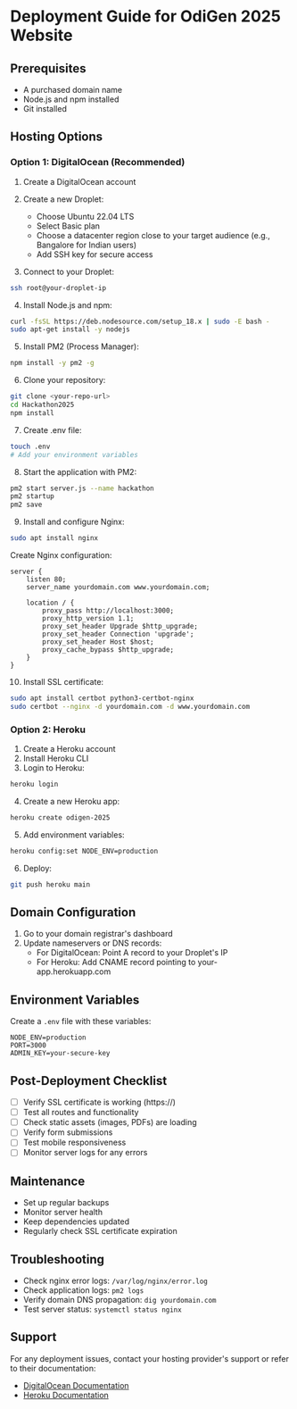 # Deployment Guide for OdiGen 2025 Website

## Prerequisites
- A purchased domain name
- Node.js and npm installed
- Git installed

## Hosting Options

### Option 1: DigitalOcean (Recommended)
1. Create a DigitalOcean account
2. Create a new Droplet:
   - Choose Ubuntu 22.04 LTS
   - Select Basic plan
   - Choose a datacenter region close to your target audience (e.g., Bangalore for Indian users)
   - Add SSH key for secure access

3. Connect to your Droplet:
```bash
ssh root@your-droplet-ip
```

4. Install Node.js and npm:
```bash
curl -fsSL https://deb.nodesource.com/setup_18.x | sudo -E bash -
sudo apt-get install -y nodejs
```

5. Install PM2 (Process Manager):
```bash
npm install -y pm2 -g
```

6. Clone your repository:
```bash
git clone <your-repo-url>
cd Hackathon2025
npm install
```

7. Create .env file:
```bash
touch .env
# Add your environment variables
```

8. Start the application with PM2:
```bash
pm2 start server.js --name hackathon
pm2 startup
pm2 save
```

9. Install and configure Nginx:
```bash
sudo apt install nginx
```

Create Nginx configuration:
```nginx
server {
    listen 80;
    server_name yourdomain.com www.yourdomain.com;

    location / {
        proxy_pass http://localhost:3000;
        proxy_http_version 1.1;
        proxy_set_header Upgrade $http_upgrade;
        proxy_set_header Connection 'upgrade';
        proxy_set_header Host $host;
        proxy_cache_bypass $http_upgrade;
    }
}
```

10. Install SSL certificate:
```bash
sudo apt install certbot python3-certbot-nginx
sudo certbot --nginx -d yourdomain.com -d www.yourdomain.com
```

### Option 2: Heroku
1. Create a Heroku account
2. Install Heroku CLI
3. Login to Heroku:
```bash
heroku login
```

4. Create a new Heroku app:
```bash
heroku create odigen-2025
```

5. Add environment variables:
```bash
heroku config:set NODE_ENV=production
```

6. Deploy:
```bash
git push heroku main
```

## Domain Configuration

1. Go to your domain registrar's dashboard
2. Update nameservers or DNS records:
   - For DigitalOcean: Point A record to your Droplet's IP
   - For Heroku: Add CNAME record pointing to your-app.herokuapp.com

## Environment Variables
Create a `.env` file with these variables:
```env
NODE_ENV=production
PORT=3000
ADMIN_KEY=your-secure-key
```

## Post-Deployment Checklist
- [ ] Verify SSL certificate is working (https://)
- [ ] Test all routes and functionality
- [ ] Check static assets (images, PDFs) are loading
- [ ] Verify form submissions
- [ ] Test mobile responsiveness
- [ ] Monitor server logs for any errors

## Maintenance
- Set up regular backups
- Monitor server health
- Keep dependencies updated
- Regularly check SSL certificate expiration

## Troubleshooting
- Check nginx error logs: `/var/log/nginx/error.log`
- Check application logs: `pm2 logs`
- Verify domain DNS propagation: `dig yourdomain.com`
- Test server status: `systemctl status nginx`

## Support
For any deployment issues, contact your hosting provider's support or refer to their documentation:
- [DigitalOcean Documentation](https://www.digitalocean.com/docs)
- [Heroku Documentation](https://devcenter.heroku.com)
